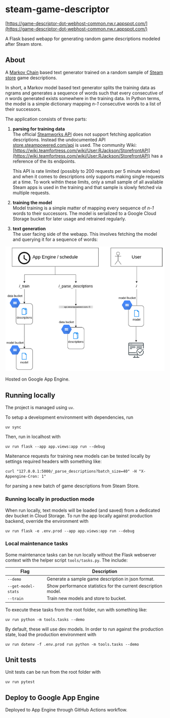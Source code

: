 # steam-game-descriptor
[https://game-descriptor-dot-webhost-common.nw.r.appspot.com/](https://game-descriptor-dot-webhost-common.nw.r.appspot.com/)

A Flask based webapp for generating random game descriptions modeled after Steam store. 

## About
A [Markov Chain](https://en.wikipedia.org/wiki/Markov_chain) based text generator trained on a random sample of [Steam store](https://store.steampowered.com/) game descriptions.

In short, a Markov model based text generator splits the training data as ngrams and generates a sequence of words such that every consecutive of _n_ words generated exists somewhere in the training data. In Python terms, the model is a simple dictionary mapping _n-1_ consecutive words to a list of their successors. 

The application consists of three parts:
 1. **parsing for training data**  
    The official [Steamworks API](https://partner.steamgames.com/doc/webapi/ISteamApps) does not support fetching application descriptions. Instead the undocumented API [store.steampowered.com/api](https://store.steampowered.com/api) is used. The community Wiki: [https://wiki.teamfortress.com/wiki/User:RJackson/StorefrontAPI](https://wiki.teamfortress.com/wiki/User:RJackson/StorefrontAPI) has a reference of the its endpoints.

    This API is rate limited (possibly to 200 requests per 5 minute window) and when it comes to descriptions only supports making single requests at a time. To work wihtin these limits, only a small sample of all available Steam apps is used in the training and that sample is slowly fetched via multiple requests.

 1. **training the model**  
    Model training is a simple matter of mapping every sequence of _n-1_ words to their successors. The model is serialized to a Google Cloud Storage bucket for later usage and retrained regularly.

 1. **text generation**  
    The user facing side of the webapp. This involves fetching the model and querying it for a sequence of words:

![Webapp flows](./overview.png)

 
Hosted on Google App Engine.


## Running locally
The project is managed using `uv`.

To setup a development environment with dependencies, run
```shell
uv sync
```  
Then, run in localhost with
```shell
uv run flask --app app.views:app run --debug
```

Maitenance requests for training new models can be tested locally by settings required headers with something like:
```shell
curl "127.0.0.1:5000/_parse_descriptions?batch_size=40" -H "X-Appengine-Cron: 1"
```
for parsing a new batch of game descriptions from Steam Store.

### Running locally in production mode
When run locally, text models will be loaded (and saved) from a dedicated dev bucket in Cloud Storage.
To run the app locally against production backend, override the environment with
```shell
uv run flask -e .env.prod --app app.views:app run --debug
```

### Local maintenance tasks
Some maintenance tasks can be run locally without the Flask webserver context with the helper 
script `tools/tasks.py`. The include:

| Flag              | Description                                                    |
|-------------------|----------------------------------------------------------------|
| `--demo`            | Generate a sample game description in json format.             |
| `--get-model-stats` | Show performance statistics for the current description model. |
| `--train`           | Train new models and store to bucket.                          |

To execute these tasks from the root folder, run with something like:
```shell
uv run python -m tools.tasks --demo
```

By default, these will use dev models. In order to run against the production state, load the
production environment with
```shell
uv run dotenv -f .env.prod run python -m tools.tasks --demo
```

## Unit tests
Unit tests can be run from the root folder with
```shell
uv run pytest
```

## Deploy to Google App Engine
Deployed to App Engine through GitHub Actions workflow.